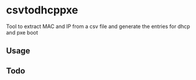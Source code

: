 # csvtodhcppxe
Tool to extract MAC and IP from a csv file and generate the entries for dhcp and pxe boot

## Usage

## Todo
